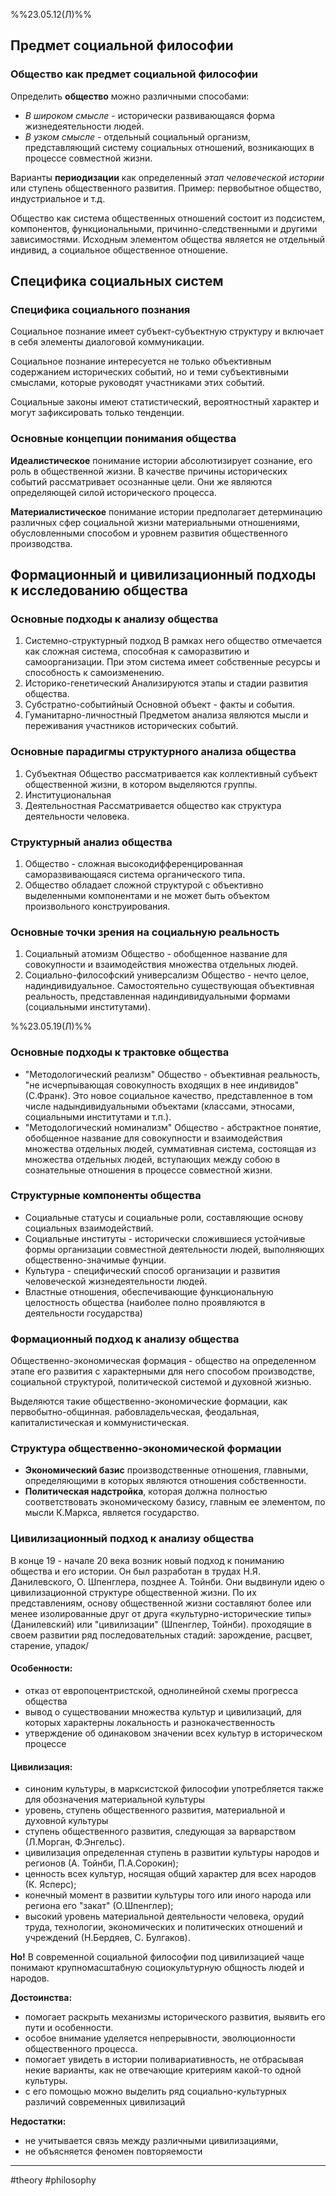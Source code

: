 %%23.05.12(Л)%%
## Предмет социальной философии
### Общество как предмет социальной философии
Определить **общество** можно различными способами:
- *В широком смысле* - исторически развивающаяся форма жизнедеятельности людей.
- *В узком смысле* - отдельный социальный организм, представляющий систему социальных отношений, возникающих в процессе совместной жизни.

Варианты **периодизации**
как определенный *этап человеческой истории* или ступень общественного развития.
  Пример: первобытное общество, индустриальное и т.д.

Общество как система общественных отношений состоит из подсистем, компонентов, функциональными, причинно-следственными и другими зависимостями.
Исходным элементом общества является не отдельный индивид, а социальное общественное отношение.

## Специфика социальных систем
### Специфика социального познания
Социальное познание имеет субъект-субъектную структуру и включает в себя элементы диалоговой коммуникации.

Социальное познание интересуется не только объективным содержанием исторических событий, но и теми субъективными смыслами, которые руководят участниками этих событий.

Социальные законы имеют статистический, вероятностный характер и могут зафиксировать только тенденции.

### Основные концепции понимания общества
**Идеалистическое** понимание истории абсолютизирует сознание, его роль в общественной жизни. В качестве причины исторических событий рассматривает осознанные цели. Они же являются определяющей силой исторического процесса.

**Материалистическое** понимание истории предполагает детерминацию различных сфер социальной жизни материальными отношениями, обусловленными способом и уровнем развития общественного производства.

## Формационный и цивилизационный подходы к исследованию общества
### Основные подходы к анализу общества
1. Системно-структурный подход
   В рамках него общество отмечается как сложная система, способная к саморазвитию и самоорганизации. При этом система имеет собственные ресурсы и способность к самоизменению.
2. Историко-генетический
   Анализируются этапы и стадии развития общества.
3. Субстратно-событийный
   Основной объект - факты и события.
4. Гуманитарно-личностный
   Предметом анализа являются мысли и переживания участников исторических событий.

### Основные парадигмы структурного анализа общества
1. Субъектная
   Общество рассматривается как коллективный субъект общественной жизни, в котором выделяются группы.
2. Институциональная
3. Деятельностная
   Рассматривается общество как структура деятельности человека.

### Структурный анализ общества
1. Общество - сложная высокодифференцированная саморазвивающаяся система органического типа.
2. Общество обладает сложной структурой с объективно выделенными компонентами и не может быть объектом произвольного конструирования.

### Основные точки зрения на социальную реальность
1. Социальный атомизм
   Общество - обобщенное название для совокупности и взаимодействия множества отдельных людей.
2. Социально-философский универсализм
   Общество - нечто целое, надиндивидуальное. Самостоятельно существующая объективная реальность, представленная надиндивидуальными формами (социальными институтами).

%%23.05.19(Л)%%
### Основные подходы к трактовке общества
- "Методологический реализм"
  Общество - объективная реальность, "не исчерпывающая совокупность входящих в нее индивидов" (С.Франк). Это новое социальное качество, представленное в том числе надындивидуальными объектами (классами, этносами, социальными институтами и т.п.).
- "Методологический номинализм"
  Общество - абстрактное понятие, обобщенное название для совокупности и взаимодействия множества отдельных людей, суммативная система, состоящая из множества отдельных людей, вступающих между собою в сознательные отношения в процессе совместной жизни.

### Структурные компоненты общества
- Социальные статусы и социальные роли, составляющие основу социальных взаимодействий.
- Социальные институты - исторически сложившиеся устойчивые формы организации совместной деятельности людей, выполняющих общественно-значимые фунции.
- Культура - специфический способ организации и развития человеческой жизнедеятельности людей.
- Властные отношения, обеспечивающие функциональную целостность общества (наиболее полно проявляются в деятельности государства)

### Формационный подход к анализу общества
Общественно-экономическая формация - общество на определенном этапе его развития с характерными для него способом производстве, социальной структурой, политической системой и духовной жизнью.

Выделяются такие общественно-экономические формации, как первобытно-общинная. рабовладельческая, феодальная, капиталистическая и коммунистическая.

### Структура общественно-экономической формации
- **Экономический базис** производственные отношения, главными, определяющими в которых являются отношения собственности.
- **Политическая надстройка**, которая должна полностью соответствовать экономическому базису, главным ее элементом, по мысли К.Маркса, является государство.

### Цивилизационный подход к анализу общества
В конце 19 - начале 20 века возник новый подход к пониманию общества и его истории. Он был разработан в трудах Н.Я. Данилевского, О. Шпенглера, позднее А. Тойнби. Они выдвинули идею о цивилизационной структуре общественной жизни. По их представлениям, основу общественной жизни составляют более или менее изолированные друг от друга «культурно-исторические типы» (Данилевский) или "цивилизации" (Шпенглер, Тойнби). проходящие в своем развитии ряд последовательных стадий: зарождение, расцвет, старение, упадок/

#### Особенности:
- отказ от европоцентристской, однолинейной схемы прогресса общества
- вывод о существовании множества культур и цивилизаций, для которых характерны локальность и разнокачественность
- утверждение об одинаковом значении всех культур в историческом процессе

#### Цивилизация:
- синоним культуры, в марксистской философии употребляется также для обозначения материальной культуры
- уровень, ступень общественного развития, материальной и духовной культуры
- ступень общественного развития, следующая за варварством (Л.Морган, Ф.Энгельс).
- цивилизация определенная ступень в развитии культуры народов и регионов (А. Тойнби, П.А.Сорокин);
- ценность всех культур, носящая общий характер для всех народов (К. Ясперс);
- конечный момент в развитии культуры того или иного народа или региона его "закат" (О.Шпенглер);
- высокий уровень материальной деятельности человека, орудий труда, технологии, экономических и политических отношений и учреждений (Н.Бердяев, С. Булгаков).

**Но!** В современной социальной философии под цивилизацией чаще понимают крупномасштабную социокультурную общность людей и народов.

**Достоинства:**
- помогает раскрыть механизмы исторического развития, выявить его пути и особенности.
- особое внимание уделяется непрерывности, эволюционности общественного процесса.
- помогает увидеть в истории поливариативность, не отбрасывая некие варианты, как не отвечающие критериям какой-то одной культуры.
- с его помощью можно выделить ряд социально-культурных различий современных цивилизаций

**Недостатки:**
- не учитывается связь между различными цивилизациями,
- не объясняется феномен повторяемости

---
#theory #philosophy 